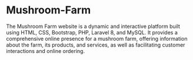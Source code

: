 # Mushroom-Farm
The Mushroom Farm website is a dynamic and interactive platform built using HTML, CSS, Bootstrap, PHP, Laravel 8, and MySQL. It provides a comprehensive online presence for a mushroom farm, offering information about the farm, its products, and services, as well as facilitating customer interactions and online ordering.
